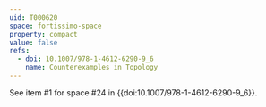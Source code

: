 ```yaml
---
uid: T000620
space: fortissimo-space
property: compact
value: false
refs:
  - doi: 10.1007/978-1-4612-6290-9_6
    name: Counterexamples in Topology
---
```

See item #1 for space #24 in {{doi:10.1007/978-1-4612-6290-9_6}}.
